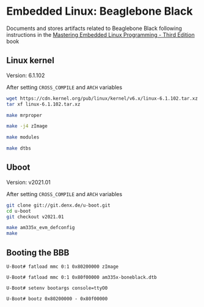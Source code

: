 # Embedded Linux: Beaglebone Black

Documents and stores artifacts related to Beaglebone Black following instructions in the [Mastering Embedded Linux Programming - Third Edition](https://www.amazon.com/Mastering-Embedded-Linux-Programming-potential/dp/1789530385/ref=sr_1_1) book

## Linux kernel
Version: 6.1.102

After setting `CROSS_COMPILE` and `ARCH` variables

```bash
wget https://cdn.kernel.org/pub/linux/kernel/v6.x/linux-6.1.102.tar.xz
tar xf linux-6.1.102.tar.xz
```

```bash
make mrproper

make -j4 zImage

make modules

make dtbs
```

## Uboot
Version: v2021.01

After setting `CROSS_COMPILE` and `ARCH` variables

```bash
git clone git://git.denx.de/u-boot.git
cd u-boot
git checkout v2021.01
```

```bash
make am335x_evm_defconfig
make
```
## Booting the BBB

```
U-Boot# fatload mmc 0:1 0x80200000 zImage

U-Boot# fatload mmc 0:1 0x80f00000 am335x-boneblack.dtb

U-Boot# setenv bootargs console=ttyO0

U-Boot# bootz 0x80200000 - 0x80f00000
```
